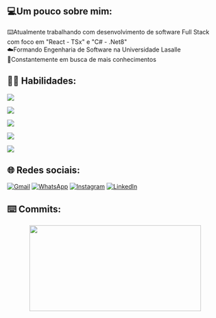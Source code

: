 ## 💻Um pouco sobre mim:
⌨️Atualmente trabalhando com desenvolvimento de software Full Stack com foco em "React - TSx" e "C# - .Net8"<br>
☁️Formando Engenharia de Software na Universidade Lasalle<br>
🧠Constantemente em busca de mais conhecimentos<br>


## 👨‍💻 Habilidades:
<p align="left">
  <a href="https://skillicons.dev">
    <img src="https://skillicons.dev/icons?i=cs,dotnet,,php,laravel" />  
  </a>
</p>

<p align="left">
  <a href="https://skillicons.dev">
    <img src="https://skillicons.dev/icons?i=vue,vuetify,,javascript,typescript" /> 
  </a>
</p>


<p align="left">
  <a href="https://skillicons.dev">
    <img src="https://skillicons.dev/icons?i=html,css,,bootstrap,materialui" />
  </a>
</p>

<p align="left">
  <a href="https://skillicons.dev">
    <img src="https://skillicons.dev/icons?i=github,git,,mysql,azure" />
  </a>
</p>
</div>

<p align="left">
  <a href="https://skillicons.dev">
    <img src="https://skillicons.dev/icons?i=vscode,visualstudio,,rider,postgres" />
  </a>
</p>


## 🌐 Redes sociais:
<div display="flex">

[![Gmail](https://img.shields.io/badge/Gmail-D14836?style=for-the-badge&logo=gmail&logoColor=white)](https://mail.google.com/mail/u/0/?fs=1&tf=cm&source=mailto&to=+bernardintd@gmail.com) 
[![WhatsApp](	https://img.shields.io/badge/WhatsApp-25D366?style=for-the-badge&logo=whatsapp&logoColor=white)](https://api.whatsapp.com/send?phone=5551996816868) 
[![Instagram](https://img.shields.io/badge/Instagram-E4405F?style=for-the-badge&logo=instagram&logoColor=white)](https://instagram.com/dartora__) 
[![LinkedIn](https://img.shields.io/badge/LinkedIn-0077B5?style=for-the-badge&logo=linkedin&logoColor=white)](https://www.linkedin.com/in/bernardo-dartora-550376291/) 
</div>

## ⌨️ Commits: 

<p align="center">

  <img width="400" height="200" src="https://github-readme-stats.vercel.app/api/top-langs/?username=Be0208&size_weight=0.0005&count_weight=0.3&layout=compact&theme=vision-friendly-dark">
</p>

<div id="header" align="center">
  <img src="https://komarev.com/ghpvc/?username=Be0208&style=for-the-badge&color=orange" alt=""/>
</div>
